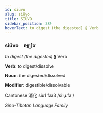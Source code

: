 ```yaml
---
id: siüvo
slug: siüvo
title: SİÜVO
sidebar_position: 389
hoverText: to digest (the digested) § Verb
---
```


### siüvo&emsp;<span kind="abugida">ɐɟɽʄɤ</span>

*to digest (the digested)* **§** Verb

**Verb**: to digest/dissolve

**Noun**: the digested/dissolved

**Modifier**: digestible/dissolvable

Cantonese 消化 siu1 faa3 /siːu̯.faː/

*Sino-Tibetan Language Family*